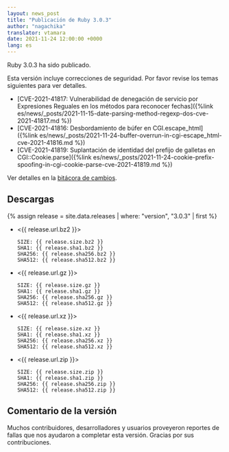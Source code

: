 ```yaml
---
layout: news_post
title: "Publicación de Ruby 3.0.3"
author: "nagachika"
translator: vtamara
date: 2021-11-24 12:00:00 +0000
lang: es
---
```


Ruby 3.0.3 ha sido publicado.

Esta versión incluye correcciones de seguridad.
Por favor revise los temas siguientes para ver detalles.

* [CVE-2021-41817: Vulnerabilidad de denegación de servicio por Expresiones Reguales en los métodos para reconocer fechas]({%link es/news/_posts/2021-11-15-date-parsing-method-regexp-dos-cve-2021-41817.md %})
* [CVE-2021-41816: Desbordamiento de búfer en CGI.escape_html]({%link es/news/_posts/2021-11-24-buffer-overrun-in-cgi-escape_html-cve-2021-41816.md %})
* [CVE-2021-41819: Suplantación de identidad del prefijo de galletas en CGI::Cookie.parse]({%link es/news/_posts/2021-11-24-cookie-prefix-spoofing-in-cgi-cookie-parse-cve-2021-41819.md %})

Ver detalles en la
[bitácora de cambios](https://github.com/ruby/ruby/compare/v2_7_4...v2_7_5).


## Descargas

{% assign release = site.data.releases | where: "version", "3.0.3" | first %}


* <{{ release.url.bz2 }}>

      SIZE: {{ release.size.bz2 }}
      SHA1: {{ release.sha1.bz2 }}
      SHA256: {{ release.sha256.bz2 }}
      SHA512: {{ release.sha512.bz2 }}

* <{{ release.url.gz }}>

      SIZE: {{ release.size.gz }}
      SHA1: {{ release.sha1.gz }}
      SHA256: {{ release.sha256.gz }}
      SHA512: {{ release.sha512.gz }}

* <{{ release.url.xz }}>

      SIZE: {{ release.size.xz }}
      SHA1: {{ release.sha1.xz }}
      SHA256: {{ release.sha256.xz }}
      SHA512: {{ release.sha512.xz }}

* <{{ release.url.zip }}>

      SIZE: {{ release.size.zip }}
      SHA1: {{ release.sha1.zip }}
      SHA256: {{ release.sha256.zip }}
      SHA512: {{ release.sha512.zip }}

## Comentario de la versión

Muchos contribuidores, desarrolladores y usuarios proveyeron reportes
de fallas que nos ayudaron a completar esta versión.
Gracias por sus contribuciones.
